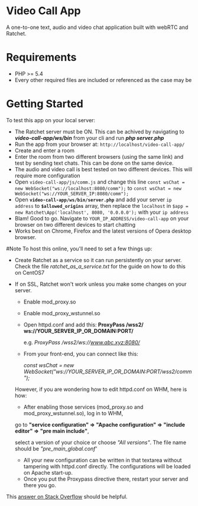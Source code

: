 # Video Call App
A one-to-one text, audio and video chat application built with webRTC and Ratchet.

# Requirements
- PHP >= 5.4
- Every other required files are included or referenced as the case may be

# Getting Started
To test this app on your local server:
- The Ratchet server must be ON. This can be achived by navigating to *__video-call-app/ws/bin__* from your cli and run *__php server.php__*
- Run the app from your browser at: `http://localhost/video-call-app/`
- Create and enter a room
- Enter the room from two different browsers (using the same link) and test by sending text chats. This can be done on the same device.
- The audio and video call is best tested on two different devices. This will require more configuration
 - Open `video-call-app/js/comm.js` and change this line `const wsChat = new WebSocket("ws://localhost:8080/comm");` to `const wsChat = new WebSocket("ws://YOUR_SERVER_IP:8080/comm");`
 - Open __`video-call-app/ws/bin/server.php`__ and add your server `ip address` to __`$allowed_origins`__ array, then replace the `localhost` in `$app = new Ratchet\App('localhost', 8080, '0.0.0.0');` with your `ip address`
 - Blam! Good to go. Navigate to `YOUR_IP_ADDRESS/video-call-app` on your browser on two different devices to start chatting
- Works best on Chrome, Firefox and the latest versions of Opera desktop browser.


#Note
To host this online, you'll need to set a few things up:
- Create Ratchet as a service so it can run persistently on your server. Check the file *ratchet_as_a_service.txt* for the guide on how to do this on CentOS7
- If on SSL, Ratchet won't work unless you make some changes on your server.
  - Enable mod_proxy.so
  - Enable  mod_proxy_wstunnel.so
  - Open httpd.conf and add this: __ProxyPass /wss2/ ws://YOUR_SERVER_IP_OR_DOMAIN:PORT/__ 
    
    e.g. _ProxyPass /wss2/ws://www.abc.xyz:8080/_
  - From your front-end, you can connect like this:
    
    _const wsChat = new WebSocket("ws://YOUR_SERVER_IP_OR_DOMAIN:PORT/wss2/comm");_

  However, if you are wondering how to edit httpd.conf on WHM, here is how:
    - After enabling those services (mod_proxy.so and mod_proxy_wstunnel.so), log in to WHM, 
    
    go to __"service configuration" => "Apache configuration" => "include editor" => "pre main include"__, 
    
    select a version of your choice or choose _"All versions"_. The file name should be _"pre_main_global.conf'_
    - All your new configuration can be written in that textarea without tampering with httpd.conf directly. 
    The configurations will be loaded on Apache start-up.
    - Once you put the Proxypass directive there, restart your server and there you go.
    
 This [answer on Stack Overflow](https://stackoverflow.com/questions/16979793/php-ratchet-websocket-ssl-connect) should be helpful.
